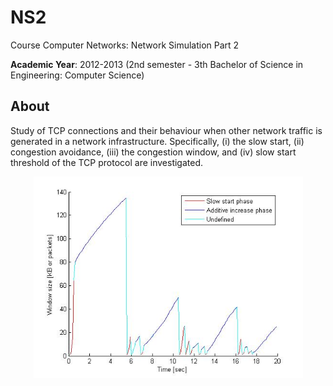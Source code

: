 # NS2
Course Computer Networks: Network Simulation Part 2

**Academic Year**: 2012-2013 (2nd semester - 3th Bachelor of Science in Engineering: Computer Science)

## About
Study of TCP connections and their behaviour when other network traffic is generated in a network infrastructure. Specifically, (i) the slow start, (ii) congestion avoidance, (iii) the congestion window, and (iv) slow start threshold of the TCP protocol are investigated.

<p align="center"><img src="Exercise%202/Part%201/Matlab%201.jpg" width="431"></p>
